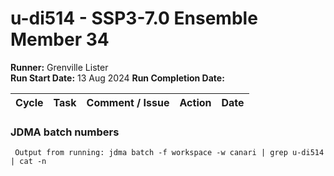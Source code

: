 # u-di514 - SSP3-7.0 Ensemble Member 34

**Runner:** Grenville Lister    
**Run Start Date:**  13 Aug 2024
**Run Completion Date:** 

| Cycle | Task | Comment / Issue | Action | Date |
| ---   | ---  | ---             | ---    | ---  |


### JDMA batch numbers
```
 Output from running: jdma batch -f workspace -w canari | grep u-di514 | cat -n
